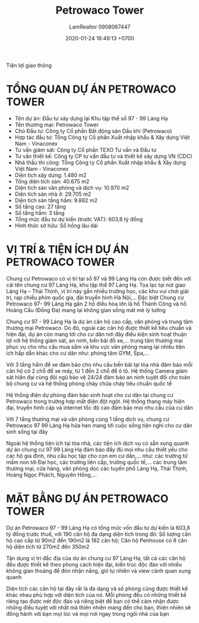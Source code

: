 ﻿---
layout: post
title:  "Petrowaco Tower"
description: LamRealtor 0908067447 bán dự án căn hộ chung cư Petrowaco Tower ở Hà Nội Đống Đa Láng Hạ
image: /assets/petrowaco-tower/00-.jpg
author: LamRealtor 0908067447
date:   2020-01-24 16:49:13 +0700
lang: vi
excerpt_separator: <!--more-->
categories: ha-noi dong-da lang-ha
tags: ban du-an can-ho chung-cu
---

Tiện lợi giao thông<!--more-->

# TỔNG QUAN DỰ ÁN PETROWACO TOWER

* Tên dự án: Đầu tư xây dựng lại Khu tập thể số 97 - 99 Láng Hạ
* Tên thương mại: Petrowaco Tower
* Chủ Đầu tư: Công ty Cổ phần Bất động sản Dầu khí (Petrowaco)
* Hợp tác đầu tư: Tổng Công ty Cổ phần Xuất nhập khẩu & Xây dựng Việt Nam - Vinaconex
* Tư vấn giám sát: Công ty Cổ phần TEXO Tư vấn và Đầu tư
* Tư vấn thiết kế: Công ty CP tư vấn đầu tư và thiết kế xây dựng VN (CDC)
* Nhà thầu thi công: Tổng Công ty Cổ phần Xuất nhập khẩu & Xây dựng Việt Nam - Vinaconex
* Diện tích xây dựng: 1.480 m2
* Tổng diện tích sàn: 40.675 m2
* Diện tích sàn văn phòng và dịch vụ: 10.970 m2
* Diện tích sàn nhà ở: 29.705 m2
* Diện tích sàn tầng hầm: 9.882 m2
* Số tầng cao: 27 tầng
* Số tầng hầm: 3 tầng
* Tổng mức đầu tư dự kiến (trước VAT): 603,8 tỷ đồng
* Hình thức sở hữu: Sổ hồng lâu dài

# VỊ TRÍ & TIỆN ÍCH DỰ ÁN PETROWACO TOWER

Chung cư Petrowaco có vị trí tại số 97 và 99 Láng Hạ còn được biết đến với cái tên chung cư 97 Láng Hạ, khu tập thể 97 Láng Hạ. Tọa lạc tại nút giao Láng Hạ – Thái Thịnh, vị trí này gần nhiều trường học, các khu vui chơi giải trí, rạp chiếu phim quốc gia, đài truyền hình Hà Nội,… Đặc biệt Chung cư Petrowaco 97- 99 Láng Hạ gần 2 hồ điều hòa lớn là hồ Thành Công và hồ Hoàng Cầu (Đống Đa) mang lại không gian sống mát mẻ lý tưởng

Chung cư 97 - 99 Láng Hạ là dự án căn hộ cao cấp, văn phòng và trung tâm thương mại Petrowaco. Do đó, ngoài các căn hộ được thiết kế tiêu chuẩn và hiện đại, dự án còn mang tới cho cư dân nơi đây điều kiện sinh hoạt thuận lợi với hệ thống giám sát, an ninh, bến bãi đỗ xe,… trung tâm thương mại phục vụ cho nhu cầu mua sắm và khu vực văn phòng mang lại nhiều tiện ích hấp dẫn khác cho cư dân như: phòng tâm GYM, Spa,…

Với 3 tầng hầm để xe đảm bảo cho nhu cầu bến bãi tại tòa nhà đảm bảo mỗi căn hộ có 2 chỗ để xe máy, từ 1 đến 2 chỗ để ô tô. Hệ thống Camera giám sát hiện đại cùng đội ngũ bảo vệ 24/24 đảm bảo an ninh tuyệt đối cho toàn bộ chung cư  và hệ thống phòng cháy chữa cháy tiêu chuẩn quốc tế

Hệ thống điện dự phòng đảm bảo sinh hoạt cho cư dân tại chung cư Petrowaco trong trường hợp mất điện đột ngột. Hệ thống thang máy hiện đại, truyền hình cáp và internet tốc độ cao đảm bảo mọi nhu cầu của cư dân

Với 7 tầng thương mại và văn phòng cùng 1 tầng dịch vụ, chung cư Petrowaco 97 99 Láng Hạ hứa hẹn mang tới cuộc sống tiện nghi cho cư dân sinh sống tại đây

Ngoài hệ thống tiện ích tại tòa nhà, các tiện ích dịch vụ có sẵn xung quanh dự án chung cư 97 99 Láng Hạ đảm bảo đầy đủ mọi nhu cầu thiết yếu cho các hộ gia đình, nhu cầu học tập cho con em cư dân,… như: các trường từ mầm non tới Đại học, các trường liên cấp, trường quốc tế,… các trung tâm thương mại, cửa hàng, văn phòng dọc các tuyến phố Láng Hạ, Thái Thịnh, Hoàng Ngọc Phách, Nguyên Hồng,…

# MẶT BẰNG DỰ ÁN PETROWACO TOWER

Dự án Petrowaco 97 - 99 Láng Hạ có tổng mức vốn đầu tư dự kiến là 603,8 tỷ đồng trước thuế, với 190 căn hộ đa dạng diện tích trong đó: Số lượng căn hộ cao cấp từ 90m2 đến 190m2 là 182 căn hộ; Căn hộ Penhouse có 8 căn hộ diện tích từ 270m2 đến 350m2

Tận dụng vị trí đắc địa của dự án chung cư 97 Láng Hạ, tất cả các căn hộ đều được thiết kế theo phong cách hiện đại, kiến trúc độc đáo với nhiều không gian thoáng để đón nhận nắng, gió tự nhiên và view cảnh quan xung quanh

Diện tích các căn hộ tại đây rất là đa dạng và số phòng cũng được thiết kế khác nhau phù hợp với diện tích của nó. Mỗi phòng đều có những thiết kế riêng tạo được nét độc đáo và riêng biệt để bạn có thể cảm nhận được những điều tuyệt vời nhất mà thiên nhiên mang đến cho bạn, thiên nhiên sẽ đồng hành với bạn mọi lúc và mọi nơi ngay trong ngôi nhà của bạn